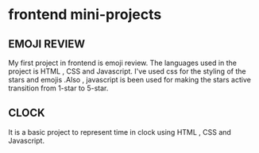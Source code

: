 # frontend mini-projects
## EMOJI REVIEW
My first project in frontend is emoji review.
The languages used in the project is HTML , CSS and Javascript. I've used css for the styling of the stars and emojis .Also , javascript is been used for making the stars active transition from 1-star to 5-star.
## CLOCK
It is a basic project to represent time in clock using HTML , CSS and Javascript. 
